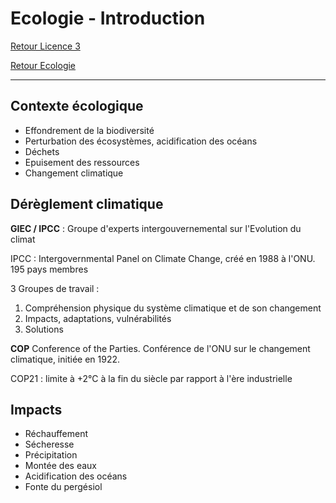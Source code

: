 # Ecologie - Introduction

[Retour Licence 3](https://mcheungsen.github.io/cours/ "Licence 3")

[Retour Ecologie](index.md)

---

## Contexte écologique
- Effondrement de la biodiversité
- Perturbation des écosystèmes, acidification des océans
- Déchets
- Epuisement des ressources
- Changement climatique

## Dérèglement climatique
**GIEC / IPCC** : Groupe d'experts intergouvernemental sur l'Evolution du climat

IPCC : Intergovernmental Panel on Climate Change, créé en 1988 à l'ONU. 195 pays membres

3 Groupes de travail :
1. Compréhension physique du système climatique et de son changement
2. Impacts, adaptations, vulnérabilités
3. Solutions

**COP** Conference of the Parties. Conférence de l'ONU sur le changement climatique, initiée en 1922.

COP21 : limite à +2°C à la fin du siècle par rapport à l'ère industrielle

## Impacts

- Réchauffement
- Sécheresse
- Précipitation
- Montée des eaux
- Acidification des océans
- Fonte du pergésiol